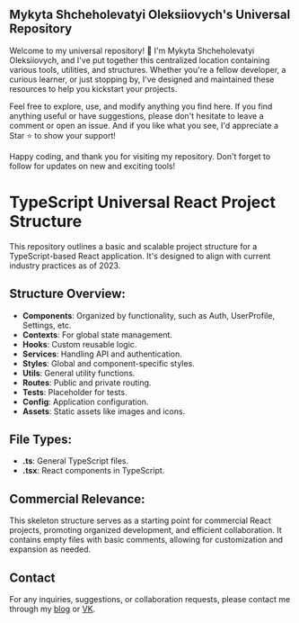 ## Mykyta Shcheholevatyi Oleksiiovych's Universal Repository

Welcome to my universal repository! 🎉 I'm Mykyta Shcheholevatyi Oleksiiovych, and I've put together this centralized location containing various tools, utilities, and structures. Whether you're a fellow developer, a curious learner, or just stopping by, I've designed and maintained these resources to help you kickstart your projects.

Feel free to explore, use, and modify anything you find here. If you find anything useful or have suggestions, please don't hesitate to leave a comment or open an issue. And if you like what you see, I'd appreciate a Star ⭐ to show your support!

Happy coding, and thank you for visiting my repository. Don't forget to follow for updates on new and exciting tools!



# TypeScript Universal React Project Structure

This repository outlines a basic and scalable project structure for a TypeScript-based React application. It's designed to align with current industry practices as of 2023.

## Structure Overview:
- **Components**: Organized by functionality, such as Auth, UserProfile, Settings, etc.
- **Contexts**: For global state management.
- **Hooks**: Custom reusable logic.
- **Services**: Handling API and authentication.
- **Styles**: Global and component-specific styles.
- **Utils**: General utility functions.
- **Routes**: Public and private routing.
- **Tests**: Placeholder for tests.
- **Config**: Application configuration.
- **Assets**: Static assets like images and icons.

## File Types:
- **.ts**: General TypeScript files.
- **.tsx**: React components in TypeScript.

## Commercial Relevance:
This skeleton structure serves as a starting point for commercial React projects, promoting organized development, and efficient collaboration. It contains empty files with basic comments, allowing for customization and expansion as needed.



## Contact

For any inquiries, suggestions, or collaboration requests, please contact me through my [blog](https://mykytashc.blogspot.com) or [VK](https://vk.com/mykyta4308).
